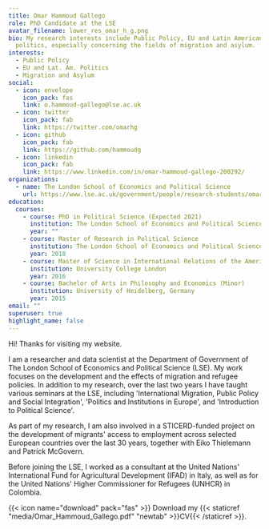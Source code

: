 ```yaml
---
title: Omar Hammoud Gallego
role: PhD Candidate at the LSE
avatar_filename: lower_res_omar_h_g.png
bio: My research interests include Public Policy, EU and Latin American
  politics, especially concerning the fields of migration and asylum.
interests:
  - Public Policy
  - EU and Lat. Am. Politics
  - Migration and Asylum
social:
  - icon: envelope
    icon_pack: fas
    link: o.hammoud-gallego@lse.ac.uk
  - icon: twitter
    icon_pack: fab
    link: https://twitter.com/omarhg
  - icon: github
    icon_pack: fab
    link: https://github.com/hammoudg
  - icon: linkedin
    icon_pack: fab
    link: https://www.linkedin.com/in/omar-hammoud-gallego-200292/
organizations:
  - name: The London School of Economics and Political Science
    url: https://www.lse.ac.uk/government/people/research-students/omar-hammoud-gallego
education:
  courses:
    - course: PhD in Political Science (Expected 2021)
      institution: The London School of Economics and Political Science
      year: ""
    - course: Master of Research in Political Science
      institution: The London School of Economics and Political Science
      year: 2018
    - course: Master of Science in International Relations of the Americas
      institution: University College London
      year: 2016
    - course: Bachelor of Arts in Philosophy and Economics (Minor)
      institution: University of Heidelberg, Germany
      year: 2015
email: ""
superuser: true
highlight_name: false
---
```

Hi! Thanks for visiting my website. 

I am a researcher and data scientist at the Department of Government of The London School of Economics and Political Science (LSE). My work focuses on the development and the effects of migration and refugee policies. In addition to my research, over the last two years I have taught various seminars at the LSE, including 'International Migration, Public Policy and Social Integration', 'Politics and Institutions in Europe', and 'Introduction to Political Science'.

As part of my research, I am also involved in a STICERD-funded project on the development of migrants' access to employment across selected European countries over the last 30 years, together with Eiko Thielemann and Patrick McGovern. 

Before joining the LSE, I worked as a consultant at the United Nations' International Fund for Agricultural Development (IFAD) in Italy, as well as for the United Nations' Higher Commissioner for Refugees (UNHCR) in Colombia.

{{< icon name="download" pack="fas" >}} Download my {{< staticref "media/Omar_Hammoud_Gallego.pdf" "newtab" >}}CV{{< /staticref >}}.